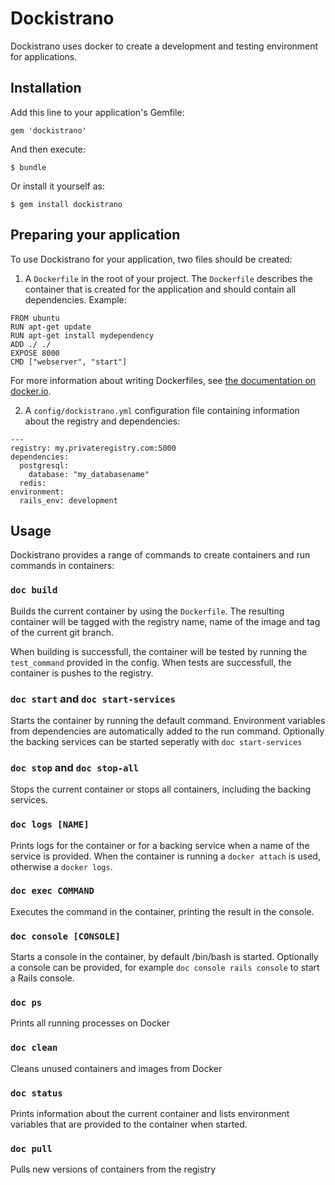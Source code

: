 # Dockistrano

Dockistrano uses docker to create a development and testing environment for applications.

## Installation

Add this line to your application's Gemfile:

    gem 'dockistrano'

And then execute:

    $ bundle

Or install it yourself as:

    $ gem install dockistrano

## Preparing your application

To use Dockistrano for your application, two files should be created:

1. A `Dockerfile` in the root of your project. The `Dockerfile` describes the container that is created for the application and should contain all dependencies. Example:

```
FROM ubuntu
RUN apt-get update
RUN apt-get install mydependency
ADD ./ ./
EXPOSE 8000
CMD ["webserver", "start"]
```

For more information about writing Dockerfiles, see [the documentation on docker.io](http://docs.docker.io/en/latest/use/builder/).

2. A `config/dockistrano.yml` configuration file containing information about the registry and dependencies:

```
---
registry: my.privateregistry.com:5000
dependencies:
  postgresql:
    database: "my_databasename"
  redis:
environment:
  rails_env: development
```

## Usage

Dockistrano provides a range of commands to create containers and run commands in containers:

### `doc build`

Builds the current container by using the `Dockerfile`. The resulting container will be tagged with the registry name, name of the image and tag of the current git branch.

When building is successfull, the container will be tested by running the `test_command` provided in the config. When tests are successfull, the container is pushes to the registry.

### `doc start` and `doc start-services`

Starts the container by running the default command. Environment variables from dependencies are automatically added to the run command. Optionally the backing services can be started seperatly with `doc start-services`

### `doc stop` and `doc stop-all`

Stops the current container or stops all containers, including the backing services.

### `doc logs [NAME]`

Prints logs for the container or for a backing service when a name of the service is provided. When the container is running a `docker attach` is used, otherwise a `docker logs`.

### `doc exec COMMAND`

Executes the command in the container, printing the result in the console.

### `doc console [CONSOLE]`

Starts a console in the container, by default /bin/bash is started. Optionally a console can be provided, for example `doc console rails console` to start a Rails console.

### `doc ps`

Prints all running processes on Docker

### `doc clean`

Cleans unused containers and images from Docker

### `doc status`

Prints information about the current container and lists environment variables that are provided to the container when started.

### `doc pull`

Pulls new versions of containers from the registry
